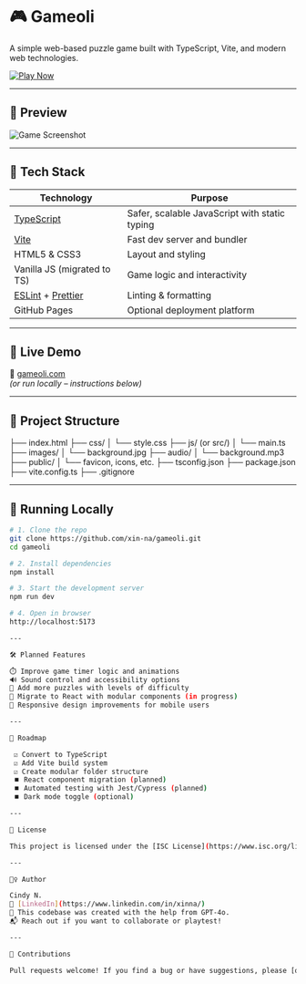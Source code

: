 # 🎮 Gameoli

A simple web-based puzzle game built with TypeScript, Vite, and modern web technologies.

[![Play Now](https://img.shields.io/badge/Play-Now-green?style=for-the-badge)](https://gameoli.com)

---

## 📸 Preview

![Game Screenshot](paulie-pomodoro-preview.png)

---

## 🧰 Tech Stack

| Technology    | Purpose                          |
|---------------|----------------------------------|
| [TypeScript](https://www.typescriptlang.org/) | Safer, scalable JavaScript with static typing |
| [Vite](https://vitejs.dev/)         | Fast dev server and bundler                  |
| HTML5 & CSS3  | Layout and styling               |
| Vanilla JS (migrated to TS) | Game logic and interactivity         |
| [ESLint](https://eslint.org/) + [Prettier](https://prettier.io/) | Linting & formatting |
| GitHub Pages  | Optional deployment platform     |

---

## 🚀 Live Demo

🔗 [gameoli.com](https://gameoli.com)  
_(or run locally – instructions below)_

---

## 📂 Project Structure

├── index.html
├── css/
│ └── style.css
├── js/ (or src/)
│ └── main.ts
├── images/
│ └── background.jpg
├── audio/
│ └── background.mp3
├── public/
│ └── favicon, icons, etc.
├── tsconfig.json
├── package.json
├── vite.config.ts
├── .gitignore

---

## 🧪 Running Locally

```bash
# 1. Clone the repo
git clone https://github.com/xin-na/gameoli.git
cd gameoli

# 2. Install dependencies
npm install

# 3. Start the development server
npm run dev

# 4. Open in browser
http://localhost:5173

---

🛠️ Planned Features

⏱️ Improve game timer logic and animations
🔊 Sound control and accessibility options
🧩 Add more puzzles with levels of difficulty
🌟 Migrate to React with modular components (in progress)
📱 Responsive design improvements for mobile users

---

📌 Roadmap

 ☑️ Convert to TypeScript
 ☑️ Add Vite build system
 ☑️ Create modular folder structure
 ⏹️ React component migration (planned)
 ⏹️ Automated testing with Jest/Cypress (planned)
 ⏹️ Dark mode toggle (optional)

---

📄 License

This project is licensed under the [ISC License](https://www.isc.org/licenses/).

---

🙋‍♀️ Author

Cindy N.
🔗 [LinkedIn](https://www.linkedin.com/in/xinna/)
🤖 This codebase was created with the help from GPT-4o. 
📬 Reach out if you want to collaborate or playtest!

---

🙌 Contributions

Pull requests welcome! If you find a bug or have suggestions, please [open an issue](https://github.com/xin-na/gameoli/issues).




